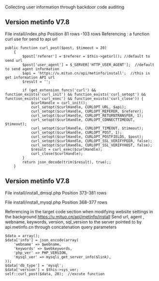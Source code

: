 Collecting user information through backdoor code auditing

## Version metinfo V7.8
File install/index.php
Position 81 rows -103 rows
Referencing : a function curl use for send to api url
~~~
public function curl_post($post, $timeout = 20)
    {
        $post['referer'] = $referer = $this->geturl(); //default to send url
        $post['user_agent'] = $_SERVER['HTTP_USER_AGENT'];  //default to send agent information
        $api = 'https://u.mituo.cn/api/metinfo/install';  //this is get information API url
        $result = '';

        if (get_extension_funcs('curl') && function_exists('curl_init') && function_exists('curl_setopt') && function_exists('curl_exec') && function_exists('curl_close')) {
            $curlHandle = curl_init();
            curl_setopt($curlHandle, CURLOPT_URL, $api);
            curl_setopt($curlHandle, CURLOPT_REFERER, $referer);
            curl_setopt($curlHandle, CURLOPT_RETURNTRANSFER, 1);
            curl_setopt($curlHandle, CURLOPT_CONNECTTIMEOUT, $timeout);
            curl_setopt($curlHandle, CURLOPT_TIMEOUT, $timeout);
            curl_setopt($curlHandle, CURLOPT_POST, 1);
            curl_setopt($curlHandle, CURLOPT_POSTFIELDS, $post);
            curl_setopt($curlHandle, CURLOPT_SSL_VERIFYPEER, false);
            curl_setopt($curlHandle, CURLOPT_SSL_VERIFYHOST, false);
            $result = curl_exec($curlHandle);
            curl_close($curlHandle);
        }
        return json_decode(trim($result), true);;
    }
~~~

## Version metinfo V7.8
File install/install_dmsql.php
Position 373-381 rows

File install/install_mysql.php
Position 368-377 rows

Referencing in the target code section when modifying website settings in the background https://u.mituo.cn/api/metinfo/install
Send url, agent , webname, keywords, version, sql_version to the server pointed to by api.metinfo.cn through concatenation query parameters
~~~
$data = array();
$data['info'] = json_encode(array(
    'webname' => $webname,
    'keywords' => $webkeywords,
    'php_ver' => PHP_VERSION,
    'mysql_ver' => mysqli_get_server_info($link),
));
$data['db_type'] = 'mysql';
$data['version'] = $this->sys_ver;
self::curl_post($data, 20);  //excute function
~~~
